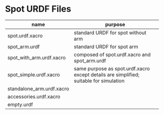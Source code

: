 # Spot URDF Files

| name                      | purpose                                                                                |
|---------------------------|----------------------------------------------------------------------------------------|
| spot.urdf.xacro           | standard URDF for spot without arm                                                     |
| spot_arm.urdf             | standard URDF for spot arm                                                             |
| spot_with_arm.urdf.xacro  | composed of spot.urdf.xacro and spot_arm.urdf                                          |
| spot_simple.urdf.xacro    | same purpose as spot.urdf.xacro except details are simplified; suitable for simulation |
| standalone_arm.urdf.xacro |                                                                                        |
| accessories.urdf.xacro    |                                                                                        |
| empty.urdf                |                                                                                        |
